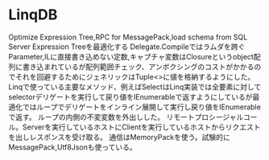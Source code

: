 # LinqDB
Optimize Expression Tree,RPC for MessagePack,load schema from SQL Server
Expression Treeを最適化する
Delegate.Compileではラムダを跨ぐParameter,ILに直接書き込めない定数,キャプチャ変数はClosureというobject配列に書き込まれているが配列範囲チェック、アンボクシングのコストがかかるのでそれを回避するためにジェネリックはTuple<>に値を格納するようにした。
Linqで使っている主要なメソッド、例えばSelectはLinq実装では全要素に対してselectorデリゲートを実行して戻り値をIEnumerable<T>で返すようにしているが最適化ではループでデリゲートをインライン展開して実行し戻り値をIEnumerable<T>で返す。
ループの内側の不変変数を外出しした。
リモートプロシージャルコール。Serverを実行しているホストにClientを実行しているホストからリクエストを出しレスポンスを受け取る。
通信はMemoryPackを使う。試験的にMessagePack,Utf8Jsonも使っている。
